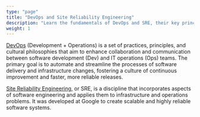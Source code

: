 ```yaml
---
type: "page"
title: "DevOps and Site Reliability Engineering"
description: "Learn the fundamentals of DevOps and SRE, their key principles, and the tools used in these practices."
weight: 1
---
```


[DevOps](https://en.wikipedia.org/wiki/DevOps) (Development + Operations) is a set of practices, principles, and cultural philosophies that aim to enhance collaboration and communication between software development (Dev) and IT operations (Ops) teams. The primary goal is to automate and streamline the processes of software delivery and infrastructure changes, fostering a culture of continuous improvement and faster, more reliable releases.

[Site Reliability Engineering](https://en.wikipedia.org/wiki/Site_reliability_engineering), or SRE, is a discipline that incorporates aspects of software engineering and applies them to infrastructure and operations problems. It was developed at Google to create scalable and highly reliable software systems.

